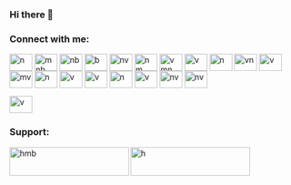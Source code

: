 ### Hi there 👋
<h3 align="left">Connect with me:</h3>
<p align="left">
<a href="https://linkedin.com/in/n" target="blank"><img align="center" src="https://raw.githubusercontent.com/rahuldkjain/github-profile-readme-generator/master/src/images/icons/Social/linked-in-alt.svg" alt="n" height="30" width="40" /></a>
<a href="https://stackoverflow.com/users/mnb" target="blank"><img align="center" src="https://raw.githubusercontent.com/rahuldkjain/github-profile-readme-generator/master/src/images/icons/Social/stack-overflow.svg" alt="mnb" height="30" width="40" /></a>
<a href="https://codesandbox.com/nb" target="blank"><img align="center" src="https://raw.githubusercontent.com/rahuldkjain/github-profile-readme-generator/master/src/images/icons/Social/codesandbox.svg" alt="nb" height="30" width="40" /></a>
<a href="https://kaggle.com/b" target="blank"><img align="center" src="https://raw.githubusercontent.com/rahuldkjain/github-profile-readme-generator/master/src/images/icons/Social/kaggle.svg" alt="b" height="30" width="40" /></a>
<a href="https://fb.com/nv" target="blank"><img align="center" src="https://raw.githubusercontent.com/rahuldkjain/github-profile-readme-generator/master/src/images/icons/Social/facebook.svg" alt="nv" height="30" width="40" /></a>
<a href="https://instagram.com/nm" target="blank"><img align="center" src="https://raw.githubusercontent.com/rahuldkjain/github-profile-readme-generator/master/src/images/icons/Social/instagram.svg" alt="nm" height="30" width="40" /></a>
<a href="https://dribbble.com/vmn" target="blank"><img align="center" src="https://raw.githubusercontent.com/rahuldkjain/github-profile-readme-generator/master/src/images/icons/Social/dribbble.svg" alt="vmn" height="30" width="40" /></a>
<a href="https://www.behance.net/v" target="blank"><img align="center" src="https://raw.githubusercontent.com/rahuldkjain/github-profile-readme-generator/master/src/images/icons/Social/behance.svg" alt="v" height="30" width="40" /></a>
<a href="https://hashnode.com/n" target="blank"><img align="center" src="https://raw.githubusercontent.com/rahuldkjain/github-profile-readme-generator/master/src/images/icons/Social/hashnode.svg" alt="n" height="30" width="40" /></a>
<a href="https://medium.com/vn" target="blank"><img align="center" src="https://raw.githubusercontent.com/rahuldkjain/github-profile-readme-generator/master/src/images/icons/Social/medium.svg" alt="vn" height="30" width="40" /></a>
<a href="https://www.youtube.com/c/v" target="blank"><img align="center" src="https://raw.githubusercontent.com/rahuldkjain/github-profile-readme-generator/master/src/images/icons/Social/youtube.svg" alt="v" height="30" width="40" /></a>
<a href="https://www.codechef.com/users/mv" target="blank"><img align="center" src="https://cdn.jsdelivr.net/npm/simple-icons@3.1.0/icons/codechef.svg" alt="mv" height="30" width="40" /></a>
<a href="https://www.hackerrank.com/n" target="blank"><img align="center" src="https://raw.githubusercontent.com/rahuldkjain/github-profile-readme-generator/master/src/images/icons/Social/hackerrank.svg" alt="n" height="30" width="40" /></a>
<a href="https://codeforces.com/profile/v" target="blank"><img align="center" src="https://raw.githubusercontent.com/rahuldkjain/github-profile-readme-generator/master/src/images/icons/Social/codeforces.svg" alt="v" height="30" width="40" /></a>
<a href="https://www.leetcode.com/v" target="blank"><img align="center" src="https://raw.githubusercontent.com/rahuldkjain/github-profile-readme-generator/master/src/images/icons/Social/leet-code.svg" alt="v" height="30" width="40" /></a>
<a href="https://www.hackerearth.com/n" target="blank"><img align="center" src="https://raw.githubusercontent.com/rahuldkjain/github-profile-readme-generator/master/src/images/icons/Social/hackerearth.svg" alt="n" height="30" width="40" /></a>
<a href="https://auth.geeksforgeeks.org/user/v" target="blank"><img align="center" src="https://raw.githubusercontent.com/rahuldkjain/github-profile-readme-generator/master/src/images/icons/Social/geeks-for-geeks.svg" alt="v" height="30" width="40" /></a>
<a href="https://www.topcoder.com/members/nv" target="blank"><img align="center" src="https://raw.githubusercontent.com/rahuldkjain/github-profile-readme-generator/master/src/images/icons/Social/topcoder.svg" alt="nv" height="30" width="40" /></a>
<a href="https://discord.gg/nv" target="blank"><img align="center" src="https://raw.githubusercontent.com/rahuldkjain/github-profile-readme-generator/master/src/images/icons/Social/discord.svg" alt="nv" height="30" width="40" /></a>
</p><img align="center" src="https://i.pinimg.com/originals/aa/6b/8f/aa6b8ffa59a8d2cd830205ec11457706.gif" alt="v" height="30" width="40" />
<h3 align="left">Support:</h3>
<p><a href="https://www.buymeacoffee.com/hmb"> <img align="left" src="https://i.pinimg.com/originals/aa/6b/8f/aa6b8ffa59a8d2cd830205ec11457706.gif" height="50" width="210" alt="hmb" /></a><a href="https://ko-fi.com/h"> <img align="left" src="https://cdn.ko-fi.com/cdn/kofi3.png?v=3" height="50" width="210" alt="h" /></a></p><br><br>
